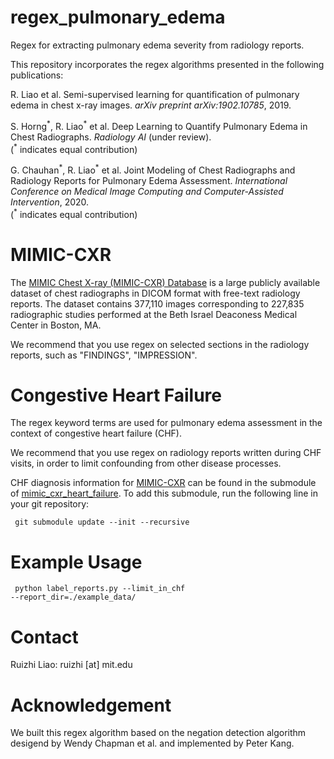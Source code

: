 # regex_pulmonary_edema

Regex for extracting pulmonary edema severity from radiology reports.

This repository incorporates the regex algorithms presented in the following publications:

R. Liao et al. Semi-supervised learning for quantification of pulmonary edema in chest x-ray images. *arXiv preprint arXiv:1902.10785*, 2019.

S. Horng<sup>\*</sup>, R. Liao<sup>\*</sup> et al. Deep Learning to Quantify Pulmonary Edema in Chest Radiographs. *Radiology AI* (under review). <br />
(<sup>\*</sup> indicates equal contribution)

G. Chauhan<sup>\*</sup>, R. Liao<sup>\*</sup> et al. Joint Modeling of Chest Radiographs and Radiology Reports for Pulmonary Edema Assessment. *International Conference on Medical Image Computing and Computer-Assisted Intervention*, 2020. <br />
(<sup>\*</sup> indicates equal contribution)

# MIMIC-CXR

The [MIMIC Chest X-ray (MIMIC-CXR) Database](https://physionet.org/content/mimic-cxr/2.0.0/) is a large publicly available dataset of chest radiographs in DICOM format with free-text radiology reports. The dataset contains 377,110 images corresponding to 227,835 radiographic studies performed at the Beth Israel Deaconess Medical Center in Boston, MA.

We recommend that you use regex on selected sections in the radiology reports, such as "FINDINGS", "IMPRESSION".

# Congestive Heart Failure

The regex keyword terms are used for pulmonary edema assessment in the context of congestive heart failure (CHF).

We recommend that you use regex on radiology reports written during CHF visits, in order to limit confounding from other disease processes.

CHF diagnosis information for [MIMIC-CXR](https://physionet.org/content/mimic-cxr/2.0.0/) can be found in the submodule of [mimic_cxr_heart_failure](https://github.com/RayRuizhiLiao/mimic_cxr_heart_failure). To add this submodule, run the following line in your git repository:

<code> git submodule update --init --recursive </code>

# Example Usage

<code> python label_reports.py --limit_in_chf --report_dir=./example_data/ </code>

# Contact

Ruizhi Liao: ruizhi [at] mit.edu

# Acknowledgement

We built this regex algorithm based on the negation detection algorithm desigend by Wendy Chapman et al. and implemented by Peter Kang.
